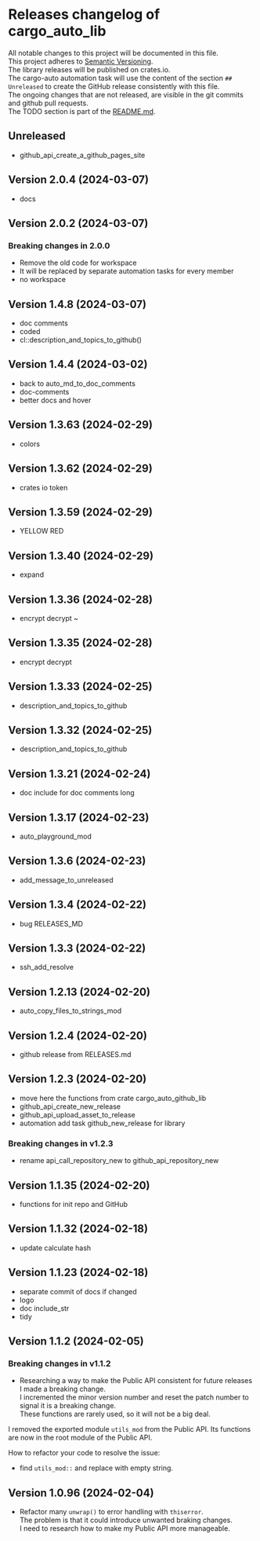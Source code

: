 # Releases changelog of cargo_auto_lib

All notable changes to this project will be documented in this file.  
This project adheres to [Semantic Versioning](https://semver.org/spec/v2.0.0.html).  
The library releases will be published on crates.io.  
The cargo-auto automation task will use the content of the section `## Unreleased` to create
the GitHub release consistently with this file.  
The ongoing changes that are not released, are visible in the git commits and github pull requests.  
The TODO section is part of the [README.md](https://github.com/automation-tasks-rs/cargo_auto_lib).  

## Unreleased

- github_api_create_a_github_pages_site

## Version 2.0.4 (2024-03-07)

- docs

## Version 2.0.2 (2024-03-07)

### Breaking changes in 2.0.0

- Remove the old code for workspace
- It will be replaced by separate automation tasks for every member
- no workspace

## Version 1.4.8 (2024-03-07)

- doc comments
- coded
- cl::description_and_topics_to_github()

## Version 1.4.4 (2024-03-02)

- back to auto_md_to_doc_comments
- doc-comments
- better docs and hover

## Version 1.3.63 (2024-02-29)

- colors

## Version 1.3.62 (2024-02-29)

- crates io token

## Version 1.3.59 (2024-02-29)

- YELLOW RED

## Version 1.3.40 (2024-02-29)

- expand

## Version 1.3.36 (2024-02-28)

- encrypt decrypt ~

## Version 1.3.35 (2024-02-28)

- encrypt decrypt

## Version 1.3.33 (2024-02-25)

- description_and_topics_to_github

## Version 1.3.32 (2024-02-25)

- description_and_topics_to_github

## Version 1.3.21 (2024-02-24)

- doc include for doc comments long

## Version 1.3.17 (2024-02-23)

- auto_playground_mod

## Version 1.3.6 (2024-02-23)

- add_message_to_unreleased

## Version 1.3.4 (2024-02-22)

- bug RELEASES_MD

## Version 1.3.3 (2024-02-22)

- ssh_add_resolve

## Version 1.2.13 (2024-02-20)

- auto_copy_files_to_strings_mod

## Version 1.2.4 (2024-02-20)

- github release from RELEASES.md

## Version 1.2.3 (2024-02-20)

- move here the functions from crate cargo_auto_github_lib
- github_api_create_new_release
- github_api_upload_asset_to_release
- automation add task github_new_release for library

### Breaking changes in v1.2.3

- rename api_call_repository_new to github_api_repository_new

## Version 1.1.35 (2024-02-20)

- functions for init repo and GitHub

## Version 1.1.32 (2024-02-18)

- update calculate hash

## Version 1.1.23 (2024-02-18)

- separate commit of docs if changed
- logo
- doc include_str
- tidy

## Version 1.1.2 (2024-02-05)

### Breaking changes in v1.1.2

- Researching a way to make the Public API consistent for future releases I made a breaking change.  
I incremented the minor version number and reset the patch number to signal it is a breaking change.  
These functions are rarely used, so it will not be a big deal.

I removed the exported module `utils_mod` from the Public API.  Its functions are now in the root module of the Public API.

How to refactor your code to resolve the issue:

- find `utils_mod::` and replace with empty string.

## Version 1.0.96 (2024-02-04)

- Refactor many `unwrap()` to error handling with `thiserror`.  
The problem is that it could introduce unwanted braking changes.  
I need to research how to make my Public API more manageable.  

